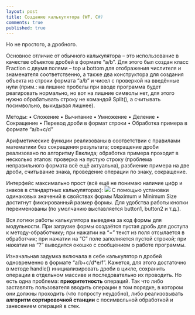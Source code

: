 ```yaml
---
layout: post
title: Создание калькулятора (WF, C#)
comments: true
published: true
---
```

Но не простого, а дробного.

Основное отличие от обычного калькулятора – это использование в качестве объектов дробей в формате “a/b”. Для этого был создан класс Fraction с двумя полями – top и bottom для отображения числителя и знаменателя соответственно, а также два конструктора для создания объекта из строки формата “a/b” и чисел с проверкой на введённые нули (прим.: на лишние пробелы при вводе программа будет реагировать нормально, но вот на лишние символы нет, для этого нужно обрабатывать строку не командой Split(), а считывать посимвольно, выкидывая лишнее).

Методы:
•	Сложение
•	Вычитание
•	Умножение
•	Деление
•	Сокращение
•	Перевод дроби в формат строки
•	Обработка примера в формате “a/b+c/d”

Арифметические функции реализованы в соответствии с правилами математики без сокращения результата; сокращение дроби реализовано по алгоритму Евклида; обработка примера проходит в несколько этапов: проверка на пустую строку (проблема неправильного формата всё ещё актуальна), разбиение примера на две дроби, считывание знака, проведение операции по знаку, сокращение. 

Интерфейс максимально прост (всё ещё не понимаю наличие цифр и знаков в стандартных калькуляторах):
![]({{site.baseurl}}/images/fractioncalc.png)
С помощью установки одинаковых значений в свойствах формы Maximum и Minimum Size достигнут фиксированный размер формы. Для удобства работы кнопки переименованы (по умолчанию выставляется button1, button2 и т.д.). 

Вся логики работы калькулятора выведена за код формы для модульности. При загрузке формы создаётся пустая дробь для доступа к методу-обработчику; при нажатии на “=” текст из поля отсылается в обработчик; при нажатии на “С” поле заполняется пустой строкой; при нажатии на “?” выводится окошко с сообщением о работе программы.

Изначальная задумка включала в себе калькулятор n дробей одновременно в формате “a/b+c/d*e/f”. Кажется, для этого достаточно в методе handle() инициализировать дроби в цикле, сохранить операции в отдельном массиве и последовательно их проводить. Но есть одна проблема: **приоритетность** операций. Так что либо заставлять пользователя вводить операции в том порядке, в котором они должны проходить (что попросту неудобно), либо реализовывать **алгоритм сортировочной станции** с посимвольной обработкой и занесением операций в стек. 

